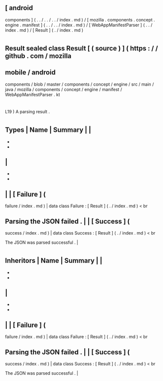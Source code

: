 [
android
-
components
]
(
.
.
/
.
.
/
.
.
/
index
.
md
)
/
[
mozilla
.
components
.
concept
.
engine
.
manifest
]
(
.
.
/
.
.
/
index
.
md
)
/
[
WebAppManifestParser
]
(
.
.
/
index
.
md
)
/
[
Result
]
(
.
/
index
.
md
)
#
Result
sealed
class
Result
[
(
source
)
]
(
https
:
/
/
github
.
com
/
mozilla
-
mobile
/
android
-
components
/
blob
/
master
/
components
/
concept
/
engine
/
src
/
main
/
java
/
mozilla
/
components
/
concept
/
engine
/
manifest
/
WebAppManifestParser
.
kt
#
L19
)
A
parsing
result
.
#
#
#
Types
|
Name
|
Summary
|
|
-
-
-
|
-
-
-
|
|
[
Failure
]
(
-
failure
/
index
.
md
)
|
data
class
Failure
:
[
Result
]
(
.
/
index
.
md
)
<
br
>
Parsing
the
JSON
failed
.
|
|
[
Success
]
(
-
success
/
index
.
md
)
|
data
class
Success
:
[
Result
]
(
.
/
index
.
md
)
<
br
>
The
JSON
was
parsed
successful
.
|
#
#
#
Inheritors
|
Name
|
Summary
|
|
-
-
-
|
-
-
-
|
|
[
Failure
]
(
-
failure
/
index
.
md
)
|
data
class
Failure
:
[
Result
]
(
.
/
index
.
md
)
<
br
>
Parsing
the
JSON
failed
.
|
|
[
Success
]
(
-
success
/
index
.
md
)
|
data
class
Success
:
[
Result
]
(
.
/
index
.
md
)
<
br
>
The
JSON
was
parsed
successful
.
|
